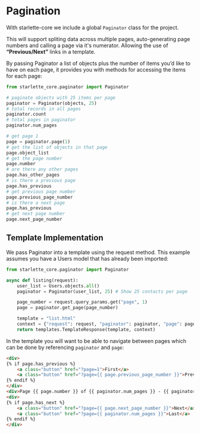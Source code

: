 # Pagination

With starlette-core we include a global `Paginator` class for the project.

This will support spliting data across multiple pages, auto-generating page numbers and calling a page via it's numerator. Allowing the use of **“Previous/Next”** links in a template.

By passing Paginator a list of objects plus the number of items you’d like to have on each page, it provides you with methods for accessing the items for each page:

```python
from starlette_core.paginator import Paginator

# paginate objects with 25 items per page
paginator = Paginator(objects, 25)
# total records in all pages
paginator.count
# total pages in paginator
paginator.num_pages

# get page 1
page = paginator.page(1)
# get the list of objects in that page
page.object_list
# get the page number
page.number
# are there any other pages
page.has_other_pages
# is there a previous page
page.has_previous
# get previous page number
page.previous_page_number
# is there a next page
page.has_previous
# get next page number
page.next_page_number
```

## Template Implementation

We pass Paginator into a template using the request method. This example assumes you have a Users model that has already been imported:


```Python
from starlette_core.paginator import Paginator

async def listing(request):
    user_list = Users.objects.all()
    paginator = Paginator(user_list, 25) # Show 25 contacts per page

    page_number = request.query_params.get("page", 1)
    page = paginator.get_page(page_number)

    template = "list.html"
    context = {"request": request, "paginator": paginator, "page": page}
    return templates.TemplateResponse(template, context)
```

In the template you will want to be able to navigate between pages which can be done by referencing `paginator` and `page`:

```html
<div>
{% if page.has_previous %}
    <a class="button" href="?page=1">First</a>
    <a class="button" href="?page={{ page.previous_page_number }}">Previous</a>
{% endif %}
</div>
<div>Page {{ page.number }} of {{ paginator.num_pages }} - {{ paginator.count }} record{% if paginator.count != 1 %}s{% endif %}</div>
<div>
{% if page.has_next %}
    <a class="button" href="?page={{ page.next_page_number }}">Next</a>
    <a class="button" href="?page={{ paginator.num_pages }}">Last</a>
{% endif %}
</div>
```